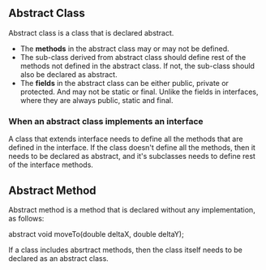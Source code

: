 
## Abstract Class
Abstract class is a class that is declared abstract.

- The **methods** in the abstract class may or may not be defined. 
- The sub-class derived from abstract class should define rest of the methods not defined in the abstract class. If not, the sub-class should also be declared as abstract.
- The **fields** in the abstract class can be either public, private or protected. And may not be static or final. Unlike the fields in interfaces, where they are always public, static and final.

### When an abstract class implements an interface
 
A class that extends interface needs to define all the methods that are defined in the interface. If the class doesn't define all the methods, then it needs to be declared as abstract, and it's subclasses needs to define rest of the interface methods.

## Abstract Method
Abstract method is a method that is declared without any implementation, as follows:

abstract void moveTo(double deltaX, double deltaY);

If a class includes absrtract methods, then the class itself needs to be declared as an abstract class.
